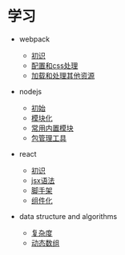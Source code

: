 # 学习

* webpack
    - [初识](learn-webpack/1.first.md)
    - [配置和css处理](learn-webpack/2.config_css.md)
    - [加载和处理其他资源](learn-webpack/3.load_other.md)

* nodejs
    - [初始](learn-nodejs/1.first.md)
    - [模块化](learn-nodejs/2.module.md)
    - [常用内置模块](learn-nodejs/3.buildin_modules.md)
    - [包管理工具](learn-nodejs/4.npm.md)


* react
    - [初识](learn-react/1.first.md)
    - [jsx语法](learn-react/2.jsx.md)
    - [脚手架](learn-react/3.cra.md)
    - [组件化](learn-react/4.component.md)

* data structure and algorithms
    - [复杂度](learn-data-structure-algorithms/1.complexity.md)
    - [动态数组](learn-data-structure-algorithms/2.dynamicArray.md)